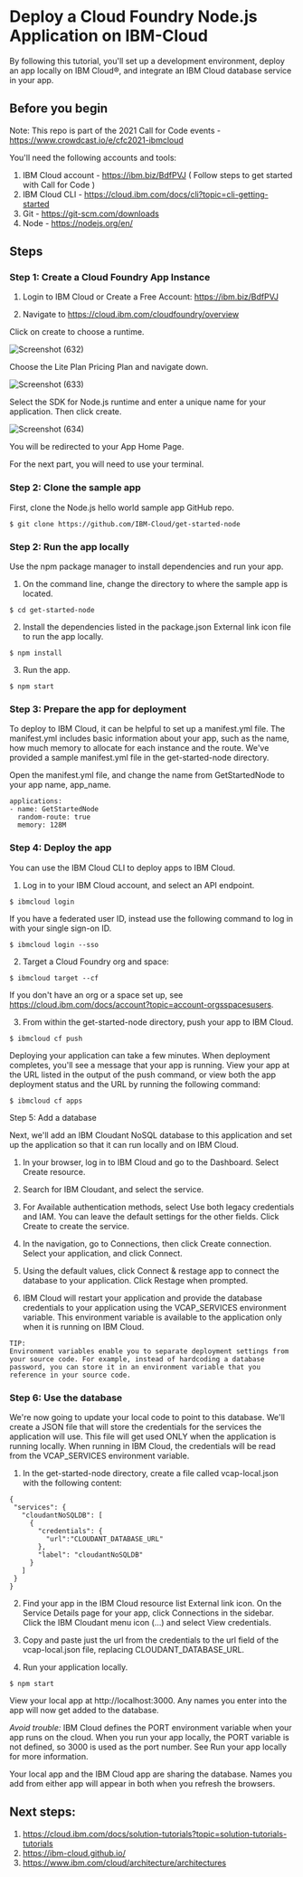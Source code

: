 # Deploy a Cloud Foundry Node.js Application on IBM-Cloud
By following this tutorial, you'll set up a development environment, deploy an app locally on IBM Cloud®, and integrate an IBM Cloud database service in your app.


## Before you begin
Note: This repo is part of the 2021 Call for Code events - https://www.crowdcast.io/e/cfc2021-ibmcloud


You'll need the following accounts and tools:

1. IBM Cloud account -  https://ibm.biz/BdfPVJ 
( Follow steps to get started with Call for Code )
3. IBM Cloud CLI - https://cloud.ibm.com/docs/cli?topic=cli-getting-started
4. Git - https://git-scm.com/downloads
5. Node - https://nodejs.org/en/


## Steps

### Step 1: Create a Cloud Foundry App Instance

1. Login to IBM Cloud or Create a Free Account: https://ibm.biz/BdfPVJ

2. Navigate to https://cloud.ibm.com/cloudfoundry/overview

Click on create to choose a runtime.

![Screenshot (632)](https://user-images.githubusercontent.com/20628307/118638951-ab04c400-b7d7-11eb-872b-8450e53282a6.png)

Choose the Lite Plan Pricing Plan and navigate down.

![Screenshot (633)](https://user-images.githubusercontent.com/20628307/118638970-b0620e80-b7d7-11eb-985b-234ffb72d6b2.png)

Select the SDK for Node.js runtime and enter a unique name for your application. Then click create.

![Screenshot (634)](https://user-images.githubusercontent.com/20628307/118638979-b3f59580-b7d7-11eb-8794-c4b603882c57.png)

You will be redirected to your App Home Page. 

For the next part, you will need to use your terminal.

### Step 2: Clone the sample app

First, clone the Node.js hello world sample app GitHub repo.

```
$ git clone https://github.com/IBM-Cloud/get-started-node
```


### Step 2: Run the app locally

Use the npm package manager to install dependencies and run your app.

1. On the command line, change the directory to where the sample app is located.
```
$ cd get-started-node
```

2. Install the dependencies listed in the package.json External link icon file to run the app locally. 
```
$ npm install
```

3. Run the app.
```
$ npm start
```


### Step 3: Prepare the app for deployment

To deploy to IBM Cloud, it can be helpful to set up a manifest.yml file. The manifest.yml includes basic information about your app, such as the name, how much memory to allocate for each instance and the route. We've provided a sample manifest.yml file in the get-started-node directory.

Open the manifest.yml file, and change the name from GetStartedNode to your app name, app_name.

```
applications:
- name: GetStartedNode
  random-route: true
  memory: 128M
```

### Step 4: Deploy the app

You can use the IBM Cloud CLI to deploy apps to IBM Cloud.

1. Log in to your IBM Cloud account, and select an API endpoint.
```
$ ibmcloud login 
```
If you have a federated user ID, instead use the following command to log in with your single sign-on ID. 
```
$ ibmcloud login --sso 
```

2. Target a Cloud Foundry org and space:
```
$ ibmcloud target --cf 
```
If you don't have an org or a space set up, see https://cloud.ibm.com/docs/account?topic=account-orgsspacesusers.

3. From within the get-started-node directory, push your app to IBM Cloud.
```
$ ibmcloud cf push 
```

Deploying your application can take a few minutes. When deployment completes, you'll see a message that your app is running. View your app at the URL listed in the output of the push command, or view both the app deployment status and the URL by running the following command:
```
$ ibmcloud cf apps 
```

Step 5: Add a database

Next, we'll add an IBM Cloudant NoSQL database to this application and set up the application so that it can run locally and on IBM Cloud.

1. In your browser, log in to IBM Cloud and go to the Dashboard. Select Create resource.

2. Search for IBM Cloudant, and select the service.

3. For Available authentication methods, select Use both legacy credentials and IAM. You can leave the default settings for the other fields. Click Create to create the service.

4. In the navigation, go to Connections, then click Create connection. Select your application, and click Connect.

5. Using the default values, click Connect & restage app to connect the database to your application. Click Restage when prompted.

6. IBM Cloud will restart your application and provide the database credentials to your application using the VCAP_SERVICES environment variable. This environment variable is available to the application only when it is running on IBM Cloud.


```
TIP:
Environment variables enable you to separate deployment settings from your source code. For example, instead of hardcoding a database password, you can store it in an environment variable that you reference in your source code.
```

### Step 6: Use the database
We're now going to update your local code to point to this database. We'll create a JSON file that will store the credentials for the services the application will use. This file will get used ONLY when the application is running locally. When running in IBM Cloud, the credentials will be read from the VCAP_SERVICES environment variable.

1. In the get-started-node directory, create a file called vcap-local.json with the following content:

```
{
 "services": {
   "cloudantNoSQLDB": [
     {
       "credentials": {
         "url":"CLOUDANT_DATABASE_URL"
       },
       "label": "cloudantNoSQLDB"
     }
   ]
 }
}
```

2. Find your app in the IBM Cloud resource list External link icon. On the Service Details page for your app, click Connections in the sidebar. Click the IBM Cloudant menu icon (…) and select View credentials.

3. Copy and paste just the url from the credentials to the url field of the vcap-local.json file, replacing CLOUDANT_DATABASE_URL.

4. Run your application locally.
```
$ npm start
```
View your local app at http://localhost:3000. Any names you enter into the app will now get added to the database.

*Avoid trouble:* IBM Cloud defines the PORT environment variable when your app runs on the cloud. When you run your app locally, the PORT variable is not defined, so 3000 is used as the port number. See Run your app locally for more information.

Your local app and the IBM Cloud app are sharing the database. Names you add from either app will appear in both when you refresh the browsers.

## Next steps:
1. https://cloud.ibm.com/docs/solution-tutorials?topic=solution-tutorials-tutorials
2. https://ibm-cloud.github.io/
3. https://www.ibm.com/cloud/architecture/architectures

